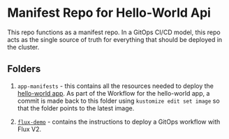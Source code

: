 # Manifest Repo for Hello-World Api

This repo functions as a manifest repo. In a GitOps CI/CD model, this repo acts as the single source of truth for everything that should be deployed in the cluster.

## Folders

1. `app-manifests` - this contains all the resources needed to deploy the [hello-world app](https://github.com/haithamshahin333/express-node-hello-world-app). As part of the Workflow for the hello-world app, a commit is made back to this folder using `kustomize edit set image` so that the folder points to the latest image.

2. [`flux-demo`](./flux-demo/README.md) - contains the instructions to deploy a GitOps workflow with Flux V2.